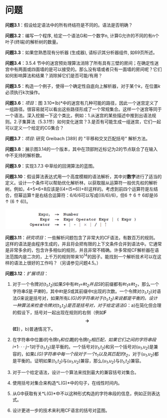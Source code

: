 # 问题

**问题3.1**：假设给定语法中的所有终结符是不同的。语法是否明确？

**问题3.2**：编写一个程序, 给定一个语法G和一个数字n, 计算G允许的不同的有n个叶子(终端)的解析树的数量。

**问题3.3**：如果您熟悉现有分析器 (生成器), 请标识其分析器组件, 如69页所述。

**问题3.4**：3.5.4 节中的迷宫预处理算法消除了所有具有三壁的房间；在确定性迷宫中有两面或四面墙的是可以接受的。那么没有墙或者只有一面墙的房间呢？它们如何影响算法和结果？消除掉它们是否可能/有用？

**问题3.5**：构造一个例子，使得一个确定性自底向上解析器，对于某个*k*，在位置*k*必须执行*k*次操作。

**问题3.6**：*项目*：图 3.10*(b)*中的迷宫有几种可能的路径，因此一个迷宫定义了一组路径。很容易就可以看出这些路径形成了一个常规集合。这样一个迷宫等同于一个语法。深入挖掘一下这个类比，例如：1.从迷宫的某些描述中推到出语法规则。2.子集算法（5.3.1节）如何变化迷宫？3.是否有可能生成一组迷宫，它们一起可以定义一个给定的CG集合？

**问题3.7**：*项目*: 研究 Greibach [389] 的 "平移和交叉匹配括号" 解析方法。

**问题3.8**：展示图3.14的一个版本，其中在顶部附近标记为2的节点联合了在输入中不支持的解析数。

**问题3.9**：实现3.7.3 中草绘的回溯算法的蓝图。

**问题3.10**：假设算法表达式用一个高度模糊的语法解析，其中对**数字**进行了适当的定义。设计一个条件可以帮助优化解析林，以获取服从运算符一般优先权的解析树。例如，4+5×6+8应该是((4+(5×6))+8)这样的。考虑到前四个运算符是左结合，但幂运算↑是右结合运算符：6/6/6可以写成((6/6)/6)，但6 ↑ 6 ↑ 6却是(6 ↑ (6 ↑ 6))。

![图1](../../img/3.12_1.png)

**问题3.11**：*研究项目*：一些解析问题包含了非常大的CF语法，有数百万的规则。这样的语法是由程序生成的，并且将会把有限的上下文条件合并到语法中。它通常是非常多余的，包含许多相似的规则，并且非常不精确。许多常规CF解析器在语法范围内是二次的，上千万的规则带来10<sup>14</sup>的因子。能找到一个解析技术可以在这样的语法上很好的工作吗？（另请参见问题4.5。）

**问题3.12**：*扩展项目*： 

1. 对于一个令牌对(*t<sub>1</sub>*,*t<sub>2</sub>*)如果*S*中有#*t<sub>1</sub>*=#*t<sub>2</sub>*并且*S*的前缀都有#*t<sub>1</sub>*≥#*t<sub>2</sub>*，那么一个字符串*S*是*平衡*的，其中#*t*是*S*或其前缀中*t*出现的次数。一个令牌对(*t<sub>1</sub>*,*t<sub>2</sub>*)对语法*G*来说是括号对，如果所有*L(G)*的字符串对于(*t<sub>1</sub>*,*t<sub>2</sub>*)来说都是平衡的。设计一种算法来检查令牌对(*t<sub>1</sub>*,*t<sub>2</sub>*)是否是括号对，对于给定语法*G*：a)在简化但合理的假设下，括号对一起出现在规则的右侧（例如**F $$\rightarrow$$ (E)**），b)普通情况下。

2. 在字符串中位置*i*的令牌*t<sub>1</sub>*和位置*j*的令牌*t<sub>2</sub>*相匹配，如果它们之间的字符串段*i*+1· · · *j*−1对于(*t<sub>1</sub>*,*t<sub>2</sub>*)是平衡的。一个括号对(*t<sub>1</sub>*,*t<sub>2</sub>*)和另一个括号对(*u<sub>1</sub>*,*u<sub>2</sub>*)是兼容的，如果*L(G)*字符串中每一个段对于一个*t<sub>1</sub>*以及其匹配的*t<sub>2</sub>*，对于(*u<sub>1</sub>*,*u<sub>2</sub>*)都是平衡的。证明如果(*t<sub>1</sub>*,*t<sub>2</sub>*)与(*u<sub>1</sub>*,*u<sub>2</sub>*)兼容，那么(*u<sub>1</sub>*,*u<sub>2</sub>*)与(*t<sub>1</sub>*,*t<sub>2</sub>*)兼容。

3. 对于一个给定语法，设计一个算法来找到最大的兼容括号对集合。

4. 使用括号对集合来构造*L(G)*中的句子，在线性时间内。

5. 从G中获取有关*L(G)*中不以这种形式构造的字符串段的信息，例如正则表达式。

6. 设计更进一步的技术来利用CF语言的括号对蓝图。